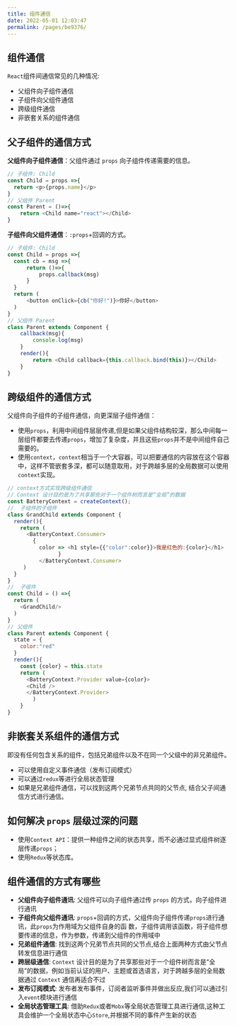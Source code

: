 ```yaml
---
title: 组件通信
date: 2022-05-01 12:03:47
permalink: /pages/be9376/
---
```


## 组件通信

`React`组件间通信常见的几种情况:

- 父组件向子组件通信
- 子组件向父组件通信
- 跨级组件通信
- 非嵌套关系的组件通信

## 父子组件的通信方式

**父组件向子组件通信**：父组件通过 `props` 向子组件传递需要的信息。

```javascript
// 子组件: Child
const Child = props =>{
  return <p>{props.name}</p>
}
// 父组件 Parent
const Parent = ()=>{
    return <Child name="react"></Child>
}
```

**子组件向父组件通信**：`:props`+回调的方式。

```javascript
// 子组件: Child
const Child = props =>{
  const cb = msg =>{
      return ()=>{
          props.callback(msg)
      }
  }
  return (
      <button onClick={cb("你好!")}>你好</button>
  )
}
// 父组件 Parent
class Parent extends Component {
    callback(msg){
        console.log(msg)
    }
    render(){
        return <Child callback={this.callback.bind(this)}></Child>    
    }
}
```

## 跨级组件的通信方式

父组件向子组件的子组件通信，向更深层子组件通信：

- 使用`props`，利用中间组件层层传递,但是如果父组件结构较深，那么中间每一层组件都要去传递`props`，增加了复杂度，并且这些`props`并不是中间组件自己需要的。
- 使用`context`，`context`相当于一个大容器，可以把要通信的内容放在这个容器中，这样不管嵌套多深，都可以随意取用，对于跨越多层的全局数据可以使用`context`实现。

```javascript
// context方式实现跨级组件通信 
// Context 设计目的是为了共享那些对于一个组件树而言是“全局”的数据
const BatteryContext = createContext();
//  子组件的子组件 
class GrandChild extends Component {
  render(){
    return (
      <BatteryContext.Consumer>
      	{
          color => <h1 style={{"color":color}}>我是红色的:{color}</h1>
				}
          </BatteryContext.Consumer>
     )
  }
}
//  子组件
const Child = () =>{
  return (
    <GrandChild/>
  )
}
// 父组件
class Parent extends Component {
  state = {
    color:"red"
  }
  render(){
    const {color} = this.state
    return (
      <BatteryContext.Provider value={color}>
      <Child />
      </BatteryContext.Provider>
		)
	}
} 
```

## 非嵌套关系组件的通信方式

即没有任何包含关系的组件，包括兄弟组件以及不在同一个父级中的非兄弟组件。

- 可以使用自定义事件通信（发布订阅模式）
- 可以通过`redux`等进行全局状态管理
- 如果是兄弟组件通信，可以找到这两个兄弟节点共同的父节点, 结合父子间通信方式进行通信。

## 如何解决 `props` 层级过深的问题

- 使用`Context API`：提供一种组件之间的状态共享，而不必通过显式组件树逐层传递`props`；
- 使用`Redux`等状态库。

## 组件通信的方式有哪些

- **⽗组件向⼦组件通讯**: ⽗组件可以向⼦组件通过传 `props` 的⽅式，向⼦组件进⾏通讯
- **⼦组件向⽗组件通讯**: `props`+回调的⽅式，⽗组件向⼦组件传递`props`进⾏通讯，此`props`为作⽤域为⽗组件⾃身的函 数，⼦组件调⽤该函数，将⼦组件想要传递的信息，作为参数，传递到⽗组件的作⽤域中
- **兄弟组件通信**: 找到这两个兄弟节点共同的⽗节点,结合上⾯两种⽅式由⽗节点转发信息进⾏通信
- **跨层级通信**: `Context` 设计⽬的是为了共享那些对于⼀个组件树⽽⾔是“全局”的数据，例如当前认证的⽤户、主题或⾸选语⾔，对于跨越多层的全局数据通过 `Context` 通信再适合不过
- **发布订阅模式**: 发布者发布事件，订阅者监听事件并做出反应,我们可以通过引⼊`event`模块进⾏通信
- **全局状态管理⼯具**: 借助`Redux`或者`Mobx`等全局状态管理⼯具进⾏通信,这种⼯具会维护⼀个全局状态中⼼`Store`,并根据不同的事件产⽣新的状态
